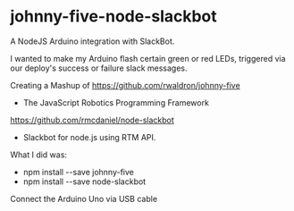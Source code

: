 # johnny-five-node-slackbot
A NodeJS Arduino integration with SlackBot.

I wanted to make my Arduino flash certain green or red LEDs, triggered via our deploy's success or failure slack messages.

Creating a Mashup of https://github.com/rwaldron/johnny-five
- The JavaScript Robotics Programming Framework

https://github.com/rmcdaniel/node-slackbot
- Slackbot for node.js using RTM API.

What I did was:
- npm install --save johnny-five
- npm install --save node-slackbot

Connect the Arduino Uno via USB cable
